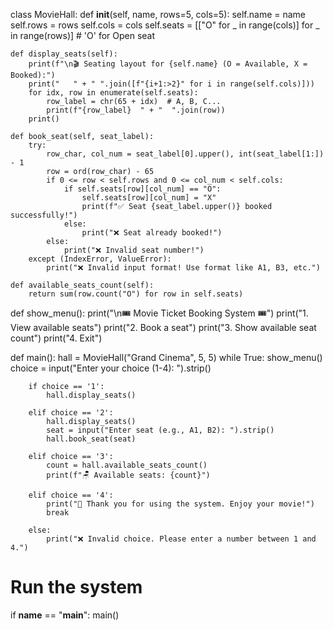 class MovieHall:
    def __init__(self, name, rows=5, cols=5):
        self.name = name
        self.rows = rows
        self.cols = cols
        self.seats = [["O" for _ in range(cols)] for _ in range(rows)]  # 'O' for Open seat

    def display_seats(self):
        print(f"\n🎬 Seating layout for {self.name} (O = Available, X = Booked):")
        print("   " + " ".join([f"{i+1:>2}" for i in range(self.cols)]))
        for idx, row in enumerate(self.seats):
            row_label = chr(65 + idx)  # A, B, C...
            print(f"{row_label}  " + "  ".join(row))
        print()

    def book_seat(self, seat_label):
        try:
            row_char, col_num = seat_label[0].upper(), int(seat_label[1:]) - 1
            row = ord(row_char) - 65
            if 0 <= row < self.rows and 0 <= col_num < self.cols:
                if self.seats[row][col_num] == "O":
                    self.seats[row][col_num] = "X"
                    print(f"✅ Seat {seat_label.upper()} booked successfully!")
                else:
                    print("❌ Seat already booked!")
            else:
                print("❌ Invalid seat number!")
        except (IndexError, ValueError):
            print("❌ Invalid input format! Use format like A1, B3, etc.")

    def available_seats_count(self):
        return sum(row.count("O") for row in self.seats)


def show_menu():
    print("\n🎟️ Movie Ticket Booking System 🎟️")
    print("1. View available seats")
    print("2. Book a seat")
    print("3. Show available seat count")
    print("4. Exit")


def main():
    hall = MovieHall("Grand Cinema", 5, 5)
    while True:
        show_menu()
        choice = input("Enter your choice (1-4): ").strip()

        if choice == '1':
            hall.display_seats()

        elif choice == '2':
            hall.display_seats()
            seat = input("Enter seat (e.g., A1, B2): ").strip()
            hall.book_seat(seat)

        elif choice == '3':
            count = hall.available_seats_count()
            print(f"🪑 Available seats: {count}")

        elif choice == '4':
            print("👋 Thank you for using the system. Enjoy your movie!")
            break

        else:
            print("❌ Invalid choice. Please enter a number between 1 and 4.")

# Run the system
if __name__ == "__main__":
    main()
